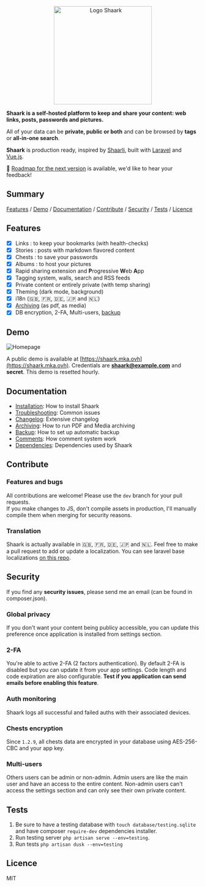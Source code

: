 <p align="center">
  <img width="256" height="256" src="https://raw.githubusercontent.com/MarceauKa/shaark/dev/public/images/logo-shaark.png" alt="Logo Shaark" />
</p>

**Shaark is a self-hosted platform to keep and share your content: web links, posts, passwords and pictures.**

All of your data can be **private, public or both** and can be browsed by **tags** or **all-in-one search**.

**Shaark** is production ready, inspired by [Shaarli](https://github.com/shaarli/Shaarli), built with [Laravel](https://github.com/laravel/laravel) and [Vue.js](https://vuejs.org/).

📌 [Roadmap for the next version](https://github.com/MarceauKa/shaark/issues/96) is available, we'd like to hear your feedback!

## Summary

[Features](#features) / [Demo](#demo) / [Documentation](#documentation) / [Contribute](#contribute) / [Security](#security) / [Tests](#tests) / [Licence](#licence)

## Features

- [x] Links : to keep your bookmarks (with health-checks)
- [x] Stories : posts with markdown flavored content
- [x] Chests : to save your passwords
- [x] Albums : to host your pictures
- [x] Rapid sharing extension and **P**rogressive **W**eb **A**pp 
- [x] Tagging system, walls, search and RSS feeds
- [x] Private content or entirely private (with temp sharing)
- [x] Theming (dark mode, background)
- [x] i18n (🇬🇧, 🇫🇷, 🇩🇪, 🇯🇵 and 🇳🇱)
- [x] [Archiving](https://github.com/MarceauKa/shaark/blob/dev/documentation/archiving.md) (as pdf, as media)
- [x] DB encryption, 2-FA, Multi-users, [backup](https://github.com/MarceauKa/shaark/blob/dev/documentation/backup.md)

## Demo

![Homepage](/resources/screenshots/home.jpg?raw=true "Homepage")

A public demo is available at [https://shaark.mka.ovh](https://shaark.mka.ovh). Credentials are **shaark@example.com** and **secret**. 
This demo is resetted hourly.

## Documentation

- [Installation](https://github.com/MarceauKa/shaark/blob/dev/documentation/installation.md): How to install Shaark
- [Troubleshooting](https://github.com/MarceauKa/shaark/blob/dev/documentation/troubleshooting.md): Common issues
- [Changelog](https://github.com/MarceauKa/shaark/blob/dev/changelog.md): Extensive changelog
- [Archiving](https://github.com/MarceauKa/shaark/blob/dev/documentation/archiving.md): How to run PDF and Media archiving
- [Backup](https://github.com/MarceauKa/shaark/blob/dev/documentation/backup.md): How to set up automatic backup
- [Comments](https://github.com/MarceauKa/shaark/blob/dev/documentation/comments.md): How comment system work
- [Dependencies](https://github.com/MarceauKa/shaark/blob/dev/documentation/dependencies.md): Dependencies used by Shaark

## Contribute

### Features and bugs

All contributions are welcome! Please use the `dev` branch for your pull requests.  
If you make changes to JS, don't compile assets in production, I'll manually compile them when merging for security reasons.

### Translation

Shaark is actually available in 🇬🇧, 🇫🇷, 🇩🇪, 🇯🇵 and 🇳🇱. Feel free to make a pull request to add or update a localization. 
You can see laravel base localizations [on this repo](https://github.com/caouecs/Laravel-lang). 

## Security

If you find any **security issues**, please send me an email (can be found in composer.json).

### Global privacy

If you don't want your content being publicy accessible, you can update this preference once application is installed from settings section.

### 2-FA

You're able to active 2-FA (2 factors authentication). By default 2-FA is disabled but you can update it from your app settings. 
Code length and code expiration are also configurable. **Test if you application can send emails before enabling this feature**.

### Auth monitoring

Shaark logs all successful and failed auths with their associated devices.

### Chests encryption

Since `1.2.9`, all chests data are encrypted in your database using AES-256-CBC and your app key.

### Multi-users

Others users can be admin or non-admin. Admin users are like the main user and have an access to the entire content. 
Non-admin users can't access the settings section and can only see their own private content.

## Tests

1. Be sure to have a testing database with `touch database/testing.sqlite` and have composer `require-dev` dependencies installer.
2. Run testing server `php artisan serve --env=testing`.
3. Run tests ```php artisan dusk --env=testing```

## Licence

MIT
